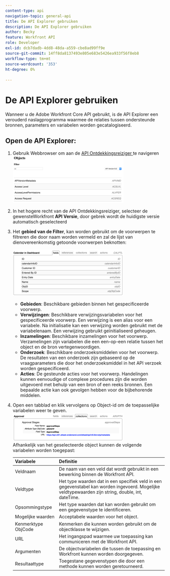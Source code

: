 ```yaml
---
content-type: api
navigation-topic: general-api
title: De API Explorer gebruiken
description: De API Explorer gebruiken
author: Becky
feature: Workfront API
role: Developer
exl-id: dcb7dadb-4dd8-48da-a559-cbe8ad99ff9e
source-git-commit: 14ff8da8137493e805e683e5426ea933f56f8eb8
workflow-type: tm+mt
source-wordcount: '353'
ht-degree: 0%

---
```



# De API Explorer gebruiken

Wanneer u de Adobe Workfront Core API gebruikt, is de API Explorer een verouderd naslagprogramma waarmee de relaties tussen ondersteunde bronnen, parameters en variabelen worden gecatalogiseerd.

## Open de API Explorer:

1. Gebruik Webbrowser om aan de [ API Ontdekkingsreiziger ](https://developer.adobe.com/workfront/api-explorer/) te navigeren\
   ![](assets/mceclip1-350x149.png)

1. In het hogere recht van de API Ontdekkingsreiziger, selecteer de gewensteWorkfront **API Versie**, door gebrek wordt de huidigste versie automatisch geselecteerd
1. Het **gebied van de Filter**, kan worden gebruikt om de voorwerpen te filtreren die door naam worden vermeld en zal de lijst van dienovereenkomstig getoonde voorwerpen beknotten:

   ![](assets/mceclip2-350x147.png)

   * **Gebieden**: Beschikbare gebieden binnen het gespecificeerde voorwerp.
   * **Verwijzingen**: Beschikbare verwijzingsvariabelen voor het gespecificeerde voorwerp. Een verwijzing is een alias voor een variabele. Na initialisatie kan een verwijzing worden gebruikt met de variabelenaam. Een verwijzing gebruikt geïnitialiseerd geheugen.
   * **Inzamelingen**: Beschikbare inzamelingen voor het voorwerp. Verzamelingen zijn variabelen die een een-op-een relatie tussen het object en de bron vertegenwoordigen.
   * **Onderzoek**: Beschikbare onderzoeksmiddelen voor het voorwerp. De resultaten van een onderzoek zijn gebaseerd op de vraagparameters die door het onderzoeksmiddel in het API verzoek worden gespecificeerd.
   * **Acties**: De gesteunde acties voor het voorwerp. Handelingen kunnen eenvoudige of complexe procedures zijn die worden uitgevoerd met behulp van een bron of een reeks bronnen. Een bepaalde actie kan ook gevolgen hebben voor de bijbehorende middelen.

1. Open een tabblad en klik vervolgens op Object-id om de toepasselijke variabelen weer te geven.\
   ![](assets/approval-350x89.png)\
   Afhankelijk van het geselecteerde object kunnen de volgende variabelen worden toegepast:

   | Variabele | Definitie |
   |---|---|
   | Veldnaam | De naam van een veld dat wordt gebruikt in een bewerking binnen de Workfront API. |
   | Veldtype | Het type waarden dat in een specifiek veld in een gegevenstabel kan worden ingevoerd. Mogelijke veldtypewaarden zijn string, double, int, dateTime. |
   | Opsommingstype | Het type waarden dat kan worden gebruikt om een gegevenstype te identificeren. |
   | Mogelijke waarden | Acceptabele waarden voor het object. |
   | Kenmerktype ObjCode | Kenmerken die kunnen worden gebruikt om de objectklasse te wijzigen. |
   | URL | Het ingangspad waarmee uw toepassing kan communiceren met de Workfront API. |
   | Argumenten | De objectvariabelen die tussen de toepassing en Workfront kunnen worden doorgegeven. |
   | Resultaattype | Toegestane gegevenstypen die door een methode kunnen worden geretourneerd. |
